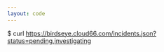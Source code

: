 ```yaml
---
layout: code
---
```


$ curl https://birdseye.cloud66.com/incidents.json?status=pending,investigating
